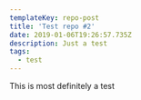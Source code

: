 ```yaml
---
templateKey: repo-post
title: 'Test repo #2'
date: 2019-01-06T19:26:57.735Z
description: Just a test
tags:
  - test
---
```

This is most definitely a test
